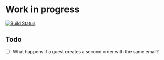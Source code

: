 # Work in progress

[![Build Status](https://travis-ci.org/OFFLINE-GmbH/oc-mall-plugin.svg?branch=travis)](https://travis-ci.org/OFFLINE-GmbH/oc-mall-plugin)

## Todo

* [ ] What happens if a guest creates a second order with the same email?